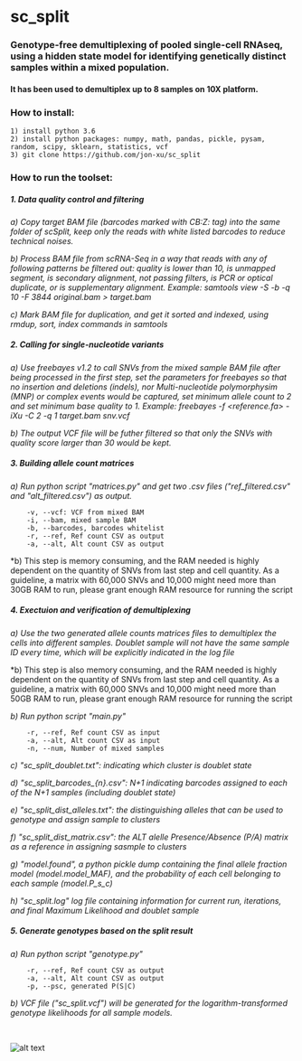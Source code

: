 # sc_split
### Genotype-free demultiplexing of pooled single-cell RNAseq, using a hidden state model for identifying genetically distinct samples within a mixed population.  
#### It has been used to demultiplex up to 8 samples on 10X platform.

### How to install:
    1) install python 3.6
    2) install python packages: numpy, math, pandas, pickle, pysam, random, scipy, sklearn, statistics, vcf
    3) git clone https://github.com/jon-xu/sc_split

### How to run the toolset:

##### 1. Data quality control and filtering
   *a) Copy target BAM file (barcodes marked with CB:Z: tag) into the same folder of scSplit, keep only the reads with white listed barcodes to reduce technical noises.*
   
   *b) Process BAM file from scRNA-Seq in a way that reads with any of following patterns be filtered out: quality is lower than 10,  is unmapped segment, is secondary alignment, not passing filters, is PCR or optical duplicate, or is supplementary alignment. Example: samtools view -S -b -q 10 -F 3844 original.bam > target.bam*
   
   *c) Mark BAM file for duplication, and get it sorted and indexed, using rmdup, sort, index commands in samtools*
   
##### 2. Calling for single-nucleotide variants
   *a) Use freebayes v1.2 to call SNVs from the mixed sample BAM file after being processed in the first step, set the parameters for freebayes so that no insertion and deletions (indels), nor Multi-nucleotide polymorphysim (MNP) or complex events would be captured, set minimum allele count to 2 and set minimum base quality to 1.  Example: freebayes -f <reference.fa> -iXu -C 2 -q 1 target.bam snv.vcf*
   
   *b) The output VCF file will be futher filtered so that only the SNVs with quality score larger than 30 would be kept.*

##### 3. Building allele count matrices
   *a) Run python script "matrices.py" and get two .csv files ("ref_filtered.csv" and "alt_filtered.csv") as output.*
   
        -v, --vcf: VCF from mixed BAM
        -i, --bam, mixed sample BAM        
        -b, --barcodes, barcodes whitelist        
        -r, --ref, Ref count CSV as output        
        -a, --alt, Alt count CSV as output
   
   *b) This step is memory consuming, and the RAM needed is highly dependent on the quantity of SNVs from last step and cell quantity. As a guideline, a matrix with 60,000 SNVs and 10,000 might need more than 30GB RAM to run, please grant enough RAM resource for running the script

##### 4. Exectuion and verification of demultiplexing
   *a) Use the two generated allele counts matrices files to demultiplex the cells into different samples.  Doublet sample will not have the same sample ID every time, which will be explicitly indicated in the log file*

   *b) This step is also memory consuming, and the RAM needed is highly dependent on the quantity of SNVs from last step and cell quantity. As a guideline, a matrix with 60,000 SNVs and 10,000 might need more than 50GB RAM to run, please grant enough RAM resource for running the script
   
   *b) Run python script "main.py"*
   
        -r, --ref, Ref count CSV as input        
        -a, --alt, Alt count CSV as input        
        -n, --num, Number of mixed samples
        
   *c) "sc_split_doublet.txt": indicating which cluster is doublet state*
   
   *d) "sc_split_barcodes_{n}.csv": N+1 indicating barcodes assigned to each of the N+1 samples (including doublet state)*
   
   *e) "sc_split_dist_alleles.txt": the distinguishing alleles that can be used to genotype and assign sample to clusters*
   
   *f) "sc_split_dist_matrix.csv": the ALT alelle Presence/Absence (P/A) matrix as a reference in assigning sasmple to clusters*
   
   *g) "model.found", a python pickle dump containing the final allele fraction model (model.model_MAF), and the probability of each cell belonging to each sample (model.P_s_c)*
   
   *h) "sc_split.log" log file containing information for current run, iterations, and final Maximum Likelihood and doublet sample*

##### 5. Generate genotypes based on the split result
   *a) Run python script "genotype.py"*
             
        -r, --ref, Ref count CSV as output        
        -a, --alt, Alt count CSV as output
        -p, --psc, generated P(S|C)
        
   *b) VCF file ("sc_split.vcf") will be generated for the logarithm-transformed genotype likelihoods for all sample models.*

<br/>

![alt text](https://github.com/jon-xu/sc_split/blob/master/man/figure1_pipeline.png)
